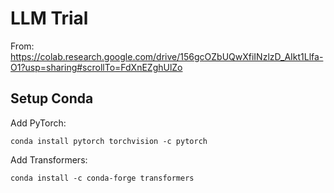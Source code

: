 # LLM Trial

From: https://colab.research.google.com/drive/156gcOZbUQwXfiINzlzD_AIkt1Llfa-O1?usp=sharing#scrollTo=FdXnEZghUlZo

## Setup Conda

Add PyTorch:

    conda install pytorch torchvision -c pytorch

Add Transformers:

    conda install -c conda-forge transformers